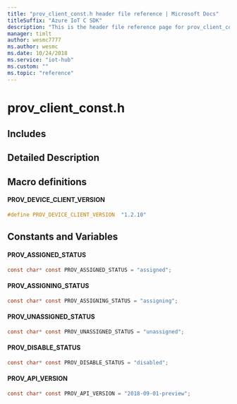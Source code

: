 ```yaml
---                             
title: "prov_client_const.h header file reference | Microsoft Docs" 
titleSuffix: "Azure IoT C SDK"            
description: "This is the header file reference page for prov_client_const.h in the Azure IoT C SDK. This SDK is used with Azure IoT Hub and Azure IoT Hub Device Provisioning Service"            
manager: timlt                 
author: wesmc7777              
ms.author: wesmc               
ms.date: 10/24/2018                    
ms.service: "iot-hub"             
ms.custom: ""                
ms.topic: "reference"        
---                            
```


# prov_client_const.h 

## Includes

## Detailed Description

## Macro definitions

#### PROV_DEVICE_CLIENT_VERSION

```C
#define PROV_DEVICE_CLIENT_VERSION  "1.2.10" 
```

## Constants and Variables

#### PROV_ASSIGNED_STATUS
```C
const char* const PROV_ASSIGNED_STATUS = "assigned";
```

#### PROV_ASSIGNING_STATUS
```C
const char* const PROV_ASSIGNING_STATUS = "assigning";
```

#### PROV_UNASSIGNED_STATUS
```C
const char* const PROV_UNASSIGNED_STATUS = "unassigned";
```

#### PROV_DISABLE_STATUS
```C
const char* const PROV_DISABLE_STATUS = "disabled";
```

#### PROV_API_VERSION
```C
const char* const PROV_API_VERSION = "2018-09-01-preview";
```

